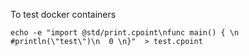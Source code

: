 To test docker containers
```
echo -e "import @std/print.cpoint\nfunc main() { \n  #println(\"test\")\n  0 \n}"  > test.cpoint
```